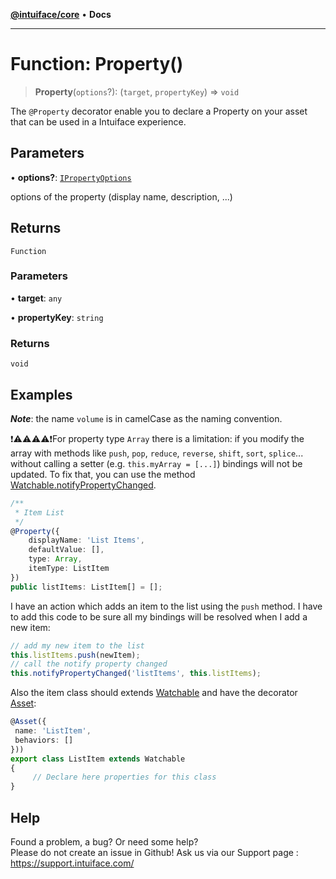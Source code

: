 [**@intuiface/core**](../README.md) • **Docs**

***

# Function: Property()

> **Property**(`options`?): (`target`, `propertyKey`) => `void`

The `@Property` decorator enable you to declare a Property on your asset that can be used in a Intuiface experience.

## Parameters

• **options?**: [`IPropertyOptions`](../interfaces/IPropertyOptions.md)

options of the property (display name, description, ...)

## Returns

`Function`

### Parameters

• **target**: `any`

• **propertyKey**: `string`

### Returns

`void`

## Examples

_**Note**_: the name `volume` is in camelCase as the naming convention.

❗⚠️⚠️⚠️⚠️❗For property type `Array` there is a limitation: if you modify the array with methods like `push`, `pop`, `reduce`, `reverse`, `shift`, `sort`, `splice`... without calling a setter (e.g. `this.myArray = [...]`) bindings will not be updated. To fix that, you can use the method [Watchable.notifyPropertyChanged](../classes/Watchable.md#notifypropertychanged).

```ts
/**
 * Item List
 */
@Property({
    displayName: 'List Items',
    defaultValue: [],
    type: Array,
    itemType: ListItem
})
public listItems: ListItem[] = [];
```
I have an action which adds an item to the list using the `push` method. I have to add this code to be sure all my bindings will be resolved when I add a new item:
```ts
// add my new item to the list
this.listItems.push(newItem);
// call the notify property changed
this.notifyPropertyChanged('listItems', this.listItems);
```
Also the item class should extends [Watchable](../classes/Watchable.md) and have the decorator [Asset](Asset.md):
```ts
@Asset({
 name: 'ListItem',
 behaviors: []
}))
export class ListItem extends Watchable
{
     // Declare here properties for this class 
}
```


## Help
Found a problem, a bug? Or need some help?  
Please do not create an issue in Github! Ask us via our Support page : https://support.intuiface.com/